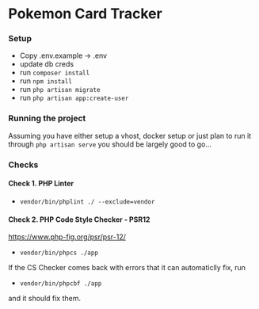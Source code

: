 # Pokemon Card Tracker

### Setup
 - Copy .env.example -> .env
 - update db creds
 - run `composer install`
 - run `npm install`
 - run `php artisan migrate`
 - run `php artisan app:create-user`

### Running the project
Assuming you have either setup a vhost, docker setup or just plan to run it through `php artisan serve` you should be largely good to go...

### Checks

#### Check 1. PHP Linter
- <code>vendor/bin/phplint ./ --exclude=vendor</code>

#### Check 2. PHP Code Style Checker - PSR12
https://www.php-fig.org/psr/psr-12/
- <code>vendor/bin/phpcs ./app</code>

If the CS Checker comes back with errors that it can automaticlly fix, run
- <code>vendor/bin/phpcbf ./app</code>

and it should fix them.
